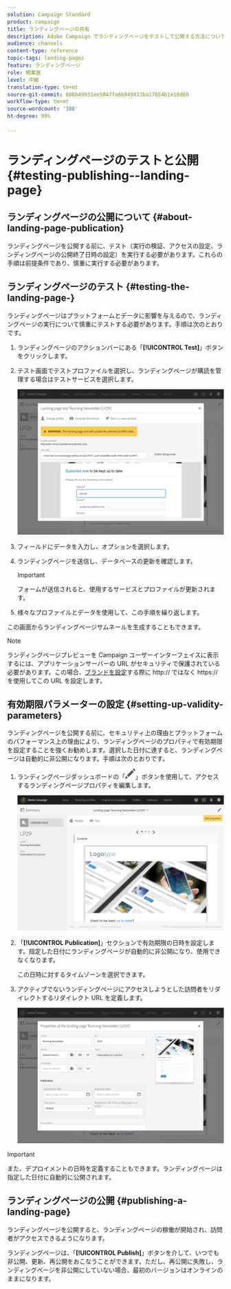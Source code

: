 ```yaml
---
solution: Campaign Standard
product: campaign
title: ランディングページの共有
description: Adobe Campaign でランディングページをテストして公開する方法について説明します。
audience: channels
content-type: reference
topic-tags: landing-pages
feature: ランディングページ
role: 開業医
level: 中級
translation-type: tm+mt
source-git-commit: 088b49931ee5047fa6b949813ba17654b1e10d60
workflow-type: tm+mt
source-wordcount: '388'
ht-degree: 99%

---
```



# ランディングページのテストと公開{#testing-publishing--landing-page}

## ランディングページの公開について {#about-landing-page-publication}

ランディングページを公開する前に、テスト（実行の検証、アクセスの設定、ランディングページの公開終了日時の設定）を実行する必要があります。これらの手順は前提条件であり、慎重に実行する必要があります。

## ランディングページのテスト {#testing-the-landing-page-}

ランディングページはプラットフォームとデータに影響を与えるので、ランディングページの実行について慎重にテストする必要があります。手順は次のとおりです。

1. ランディングページのアクションバーにある「**[!UICONTROL Test]**」ボタンをクリックします。
1. テスト画面でテストプロファイルを選択し、ランディングページが購読を管理する場合はテストサービスを選択します。

   ![](assets/lp_test_2.png)

1. フィールドにデータを入力し、オプションを選択します。
1. ランディングページを送信し、データベースの更新を確認します。

   >[!IMPORTANT]
   >
   >フォームが送信されると、使用するサービスとプロファイルが更新されます。

1. 様々なプロファイルとデータを使用して、この手順を繰り返します。

この画面からランディングページサムネールを生成することもできます。

>[!NOTE]
>
>ランディングページプレビューを Campaign ユーザーインターフェイスに表示するには、アプリケーションサーバーの URL がセキュリティで保護されている必要があります。この場合、[ブランドを設定](../../administration/using/branding.md#configuring-and-using-brands)する際に http:// ではなく https:// を使用してこの URL を設定します。

## 有効期限パラメーターの設定 {#setting-up-validity-parameters}

ランディングページを公開する前に、セキュリティ上の理由とプラットフォームのパフォーマンス上の理由により、ランディングページのプロパティで有効期限を設定することを強くお勧めします。選択した日付に達すると、ランディングページは自動的に非公開になります。手順は次のとおりです。

1. ランディングページダッシュボードの「![](assets/edit_darkgrey-24px.png)」ボタンを使用して、アクセスするランディングページプロパティを編集します。

   ![](assets/lp_edit_properties_button.png)

1. 「**[!UICONTROL Publication]**」セクションで有効期限の日時を設定します。指定した日付にランディングページが自動的に非公開になり、使用できなくなります。

   この日時に対するタイムゾーンを選択できます。

1. アクティブでないランディングページにアクセスしようとした訪問者をリダイレクトするリダイレクト URL を定義します。

   ![](assets/lp_settings_general.png)

>[!IMPORTANT]
>
>また、デプロイメントの日時を定義することもできます。ランディングページは指定した日付に自動的に公開されます。

## ランディングページの公開 {#publishing-a-landing-page}

ランディングページを公開すると、ランディングページの稼働が開始され、訪問者がアクセスできるようになります。

ランディングページは、「**[!UICONTROL Publish]**」ボタンを介して、いつでも非公開、更新、再公開をおこなうことができます。ただし、再公開に失敗し、ランディングページを非公開にしていない場合、最初のバージョンはオンラインのままになります。
